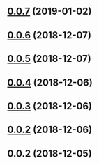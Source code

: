 ## [0.0.7](https://github.com/kuaizi-co/vue-cli-plugin-auto-router/compare/v0.0.6...v0.0.7) (2019-01-02)



## [0.0.6](https://github.com/kuaizi-co/vue-cli-plugin-auto-router/compare/v0.0.5...v0.0.6) (2018-12-07)



## [0.0.5](https://github.com/kuaizi-co/vue-cli-plugin-auto-router/compare/v0.0.4...v0.0.5) (2018-12-07)



## [0.0.4](https://github.com/kuaizi-co/vue-cli-plugin-auto-router/compare/v0.0.3...v0.0.4) (2018-12-06)



## [0.0.3](https://github.com/kuaizi-co/vue-cli-plugin-auto-router/compare/v0.0.1...v0.0.3) (2018-12-06)



## [0.0.2](https://github.com/kuaizi-co/vue-cli-plugin-auto-router/compare/v0.0.1...v0.0.2) (2018-12-06)



## 0.0.2 (2018-12-05)



